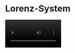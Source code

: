 # Lorenz-System
<video src='https://github.com/Ratherman/Lorenz-System/blob/main/img/Lorenz_Quick.mp4' width=180/>

# Installation 
```
conda install -c conda-forge colour

conda install -c cogsci pygame
```

# Ref
* https://www.youtube.com/watch?v=jWSAzwp_1h8